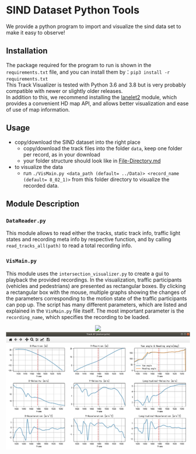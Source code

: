 # SIND Dataset Python Tools


We provide a python program to import and visualize the sind data set to make it easy to observe!  

## Installation
The package required for the program to run is shown in the `requirements.txt` file, and you can install them by：`pip3 install -r requirements.txt`  
This Track Visualizer is tested with Python 3.6 and 3.8 but is very probably compatible with newer or slightly older releases.  
In addition to this, we recommend installing the [lanelet2](https://github.com/fzi-forschungszentrum-informatik/Lanelet2) module, which provides a convenient HD map API, and allows better visualization and ease of use of map information.  

## Usage
* copy/download the SIND dataset into the right place
  * copy/download the track files into the folder `data`, keep one folder per record, as in your download
  * your folder structure should look like in [File-Directory.md](https://github.com/SOTIF-AVLab/SinD/blob/main/doc/File-Directory.md)
* to visualize the data
  * run `./VisMain.py <data_path (default= ../Data)> <record_name (default= 8_02_1)>` from this folder directory to visualize the recorded data. 

## Module Description
### `DataReader.py`
This module allows to read either the tracks, static track info, traffic light states and recording meta info by respective function, and by calling `read_tracks_all(path)` to read a total recording info. 

### `VisMain.py`
This module uses the `intersection_visualizer.py` to create a gui to playback the provided recordings. In the visualization, traffic participants (vehicles and pedestrians) are presented as rectangular boxes. By clicking a rectangular box with the mouse, multiple graphs showing the changes of the parameters corresponding to the motion state of the traffic participants can pop up. 
The script has many different parameters, which are listed and explained in the `VisMain.py` file itself. The most 
important parameter is the `recording_name`, which specifies the recording to be loaded. 

<div align=center>
<img src="https://github.com/SOTIF-AVLab/Digitalization-of-regulations/tree/main/Intersection_Vis_tool/doc/Visualization.jpg" width =200><img src="https://github.com/SOTIF-AVLab/SinD/blob/main/doc/motion-parameters.jpg" width = 800>  
</div>  

